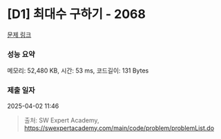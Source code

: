 # [D1] 최대수 구하기 - 2068 

[문제 링크](https://swexpertacademy.com/main/code/problem/problemDetail.do?contestProbId=AV5QQhbqA4QDFAUq) 

### 성능 요약

메모리: 52,480 KB, 시간: 53 ms, 코드길이: 131 Bytes

### 제출 일자

2025-04-02 11:46



> 출처: SW Expert Academy, https://swexpertacademy.com/main/code/problem/problemList.do